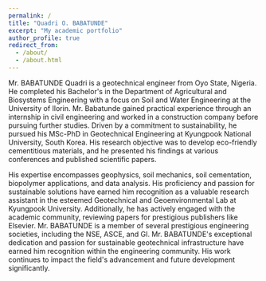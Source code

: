 ```yaml
---
permalink: /
title: "Quadri O. BABATUNDE"
excerpt: "My academic portfolio"
author_profile: true
redirect_from: 
  - /about/
  - /about.html
---
```



Mr. BABATUNDE Quadri is a geotechnical engineer from Oyo State, Nigeria. He completed his Bachelor's in the Department of Agricultural and Biosystems Engineering with a focus on Soil and Water Engineering at the University of Ilorin. Mr. Babatunde gained practical experience through an internship in civil engineering and worked in a construction company before pursuing further studies. Driven by a commitment to sustainability, he pursued his MSc-PhD in Geotechnical Engineering at Kyungpook National University, South Korea. His research objective was to develop eco-friendly cementitious materials, and he presented his findings at various conferences and published scientific papers.  

His expertise encompasses geophysics, soil mechanics, soil cementation, biopolymer applications, and data analysis. His proficiency and passion for sustainable solutions have earned him recognition as a valuable research assistant in the esteemed Geotechnical and Geoenvironmental Lab at Kyungpook University. Additionally, he has actively engaged with the academic community, reviewing papers for prestigious publishers like Elsevier. Mr. BABATUNDE is a member of several prestigious engineering societies, including the NSE, ASCE, and GI. Mr. BABATUNDE's exceptional dedication and passion for sustainable geotechnical infrastructure have earned him recognition within the engineering community. His work continues to impact the field's advancement and future development significantly.
